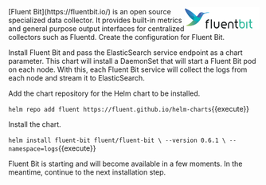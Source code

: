 <img align="right" src="./assets/fluentbit.png" width="150">
[Fluent Bit](https://fluentbit.io/) is an open source specialized data collector. It provides built-in metrics and general purpose output interfaces for centralized collectors such as Fluentd.
Create the configuration for Fluent Bit.

Install Fluent Bit and pass the ElasticSearch service endpoint as a chart parameter. This chart will install a DaemonSet that will start a Fluent Bit pod on each node. With this, each Fluent Bit service will collect the logs from each node and stream it to ElasticSearch.

Add the chart repository for the Helm chart to be installed.

`helm repo add fluent https://fluent.github.io/helm-charts`{{execute}}

Install the chart.
 
`helm install fluent-bit fluent/fluent-bit \
  --version 0.6.1 \
  --namespace=logs`{{execute}}

Fluent Bit is starting and will become available in a few moments. In the meantime, continue to the next installation step.
